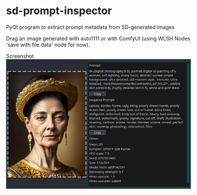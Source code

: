 # sd-prompt-inspector
PyQt program to extract prompt metadata from SD-generated images

Drag an image generated with auto1111 or with ComfyUI (using WLSH Nodes 'save with file data' node for now).

Screenshot
![screenshot](screenshot.png)

